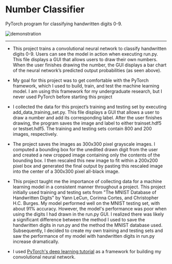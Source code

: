 # Number Classifier
PyTorch program for classifying handwritten digits 0-9. 

![demonstration](https://user-images.githubusercontent.com/68114979/181060279-a6b4ff6a-3fab-4b5d-bd01-588332e99301.gif)

---
- This project trains a convolutional neural network to classify handwritten digits 0-9. Users can see the model in action when executing run.py. This file displays a GUI that allows users to draw their own numbers. When the user finishes drawing the number, the GUI displays a bar chart of the neural network’s predicted output probabilities (as seen above).

- My goal for this project was to get comfortable with the PyTorch framework, which I used to build, train, and test the machine learning model. I am using this framework for my undergraduate research, but I never used PyTorch before starting this project

- I collected the data for this project’s training and testing set by executing add_data_training_set.py. This file displays a GUI that allows a user to draw a number and add its corresponding label. After the user finishes drawing, the program saves the image and label to either trainset.hdf5 or testset.hdf5. The training and testing sets contain 800 and 200 images, respectively. 

- The project saves the images as 300x300 pixel grayscale images. I computed a bounding box for the unedited drawn digit from the user and created a new cropped image containing only the contents of the bounding box. I then rescaled this new image to fit within a 200x200 pixel box and generated the final output by pasting this rescaled image into the center of a 300x300 pixel all-black image.    

- This project taught me the importance of collecting data for a machine learning model in a consistent manner throughout a project. This project initially used training and testing sets from "The MNIST Database of Handwritten Digits" by Yann LeCun, Corinna Cortes, and Christopher H.C. Burges. My model performed well on the MNIST testing set, with about 91% accuracy. However, the model's performance was poor when using the digits I had drawn in the run.py GUI. I realized there was likely a significant difference between the method I used to save the handwritten digits in run.py and the method the MNIST database used. Subsequently, I decided to create my own training and testing sets and saw the performance of my model with handwritten digits in run.py increase dramatically. 

- I used [PyTorch's deep learning tutorial](https://pytorch.org/tutorials/beginner/blitz/neural_networks_tutorial.html#sphx-glr-beginner-blitz-neural-networks-tutorial-py) as a framework for building my convolutional neural network. 
